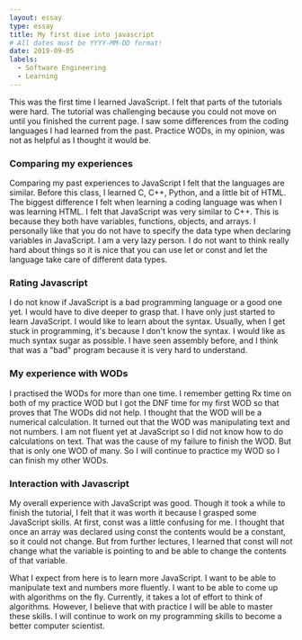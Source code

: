 ```yaml
---
layout: essay
type: essay
title: My first dive into javascript 
# All dates must be YYYY-MM-DD format!
date: 2019-09-05
labels:
  - Software Engineering
  - Learning
---
```


This was the first time I learned JavaScript. I felt that parts of the tutorials were hard. The tutorial was challenging because you could not move on until you finished the current page. I saw some differences from the coding languages I had learned from the past. Practice WODs, in my opinion, was not as helpful as I thought it would be. 

### Comparing my experiences 

Comparing my past experiences to JavaScript I felt that the languages are similar. Before this class, I learned C, C++, Python, and a little bit of HTML. The biggest difference I felt when learning a coding language was when I was learning HTML. I felt that JavaScript was very similar to C++. This is because they both have variables, functions, objects, and arrays. I personally like that you do not have to specify the data type when declaring variables in JavaScript. I am a very lazy person. I do not want to think really hard about things so it is nice that you can use let or const and let the language take care of different data types.  

### Rating Javascript 

I do not know if JavaScript is a bad programming language or a good one yet. I would have to dive deeper to grasp that. I have only just started to learn JavaScript. I would like to learn about the syntax. Usually, when I get stuck in programming, it's because I don't know the syntax. I would like as much syntax sugar as possible. I have seen assembly before, and I think that was a "bad" program because it is very hard to understand. 

### My experience with WODs  

I practised the WODs for more than one time. I remember getting Rx time on both of my practice WOD but I got the DNF time for my first WOD so that proves that The WODs did not help. I thought that the WOD will be a numerical calculation. It turned out that the WOD was manipulating text and not numbers. I am not fluent yet at JavaScript so I did not know how to do calculations on text. That was the cause of my failure to finish the WOD. But that is only one WOD of many. So I will continue to practice my WOD so I can finish my other WODs. 

### Interaction with Javascript 

My overall experience with JavaScript was good. Though it took a while to finish the tutorial, I felt that it was worth it because I grasped some JavaScript skills. At first, const was a little confusing for me. I thought that once an array was declared using const the contents would be a constant, so it could not change. But from further lectures, I learned that const will not change what the variable is pointing to and be able to change the contents of that variable. 

What I expect from here is to learn more JavaScript. I want to be able to manipulate text and numbers more fluently. I want to be able to come up with algorithms on the fly. Currently, it takes a lot of effort to think of algorithms. However, I believe that with practice I will be able to master these skills. I will continue to work on my programming skills to become a better computer scientist.

